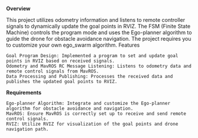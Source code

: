 **Overview**

This project utilizes odometry information and listens to remote controller signals to dynamically update the goal points in RVIZ. The FSM (Finite State Machine) controls the program mode and uses the Ego-planner algorithm to guide the drone for obstacle avoidance navigation. The project requires you to customize your own ego_swarm algorithm.
Features

    Goal Program Design: Implemented a program to set and update goal points in RVIZ based on received signals.
    Odometry and MavROS RC Message Listening: Listens to odometry data and remote control signals from MavROS.
    Data Processing and Publishing: Processes the received data and publishes the updated goal points to RVIZ.

**Requirements**

    Ego-planner Algorithm: Integrate and customize the Ego-planner algorithm for obstacle avoidance and navigation.
    MavROS: Ensure MavROS is correctly set up to receive and send remote control signals.
    RVIZ: Utilize RVIZ for visualization of the goal points and drone navigation path.

